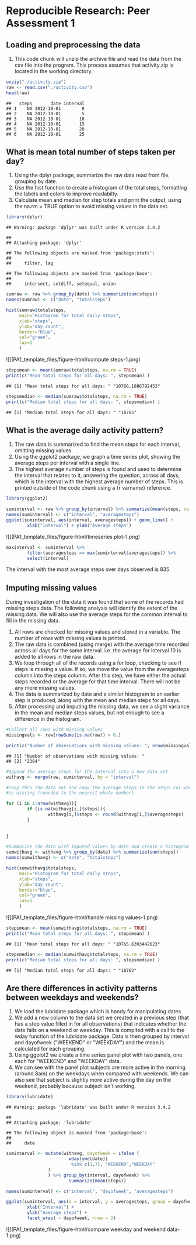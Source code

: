 # Reproducible Research: Peer Assessment 1


## Loading and preprocessing the data
1. This code chunk will unzip the archive file and read the data from the csv file
into the program.  This process assumes that activity.zip is located in the working directory.  


```r
unzip("./activity.zip")
raw <- read.csv("./activity.csv")
head(raw)
```

```
##   steps       date interval
## 1    NA 2012-10-01        0
## 2    NA 2012-10-01        5
## 3    NA 2012-10-01       10
## 4    NA 2012-10-01       15
## 5    NA 2012-10-01       20
## 6    NA 2012-10-01       25
```
## What is mean total number of steps taken per day?
1. Using the dplyr package, summarize the raw data read from file, grouping by date.
2. Use the hist function to create a histogram of the total steps, formatting the labels and colors to improve readabilty.
3. Calculate mean and median for step totals and print the output, using the na.rm = TRUE option to avoid missing values in the data set.


```r
library(dplyr)
```

```
## Warning: package 'dplyr' was built under R version 3.4.2
```

```
## 
## Attaching package: 'dplyr'
```

```
## The following objects are masked from 'package:stats':
## 
##     filter, lag
```

```
## The following objects are masked from 'package:base':
## 
##     intersect, setdiff, setequal, union
```

```r
sumraw <- raw %>% group_by(date) %>% summarize(sum(steps))
names(sumraw) <- c("date", "totalsteps")

hist(sumraw$totalsteps, 
     main="Histogram for total daily steps", 
     xlab="steps",
     ylab="day count",
     border="blue", 
     col="green",
     las=1 
     )
```

![](PA1_template_files/figure-html/compute steps-1.png)<!-- -->

```r
stepsmean <- mean(sumraw$totalsteps, na.rm = TRUE)
print(c("Mean total steps for all days: ", stepsmean) )
```

```
## [1] "Mean total steps for all days: " "10766.1886792453"
```

```r
stepsmedian <- median(sumraw$totalsteps, na.rm = TRUE)
print(c("Median total steps for all days: ", stepsmedian) )
```

```
## [1] "Median total steps for all days: " "10765"
```


## What is the average daily activity pattern?
1. The raw data is summarized to find the mean steps for each interval, omitting missing values.
2. Using the ggplot2 package, we graph a time series plot, showing the average steps per interval with a single line.
3. The highest average number of steps is found and used to determine the interval that relates to it, answering the question, across all days, which is the interval with the highest average number of steps.  This is printed outside of the code chunk using a {r varname} reference.


```r
library(ggplot2)

suminterval <- raw %>% group_by(interval) %>% summarize(mean(steps, na.rm = TRUE))
names(suminterval) <- c("interval", "averagesteps")
ggplot(suminterval, aes(interval, averagesteps)) + geom_line() + 
        xlab("Interval") + ylab("Average steps")
```

![](PA1_template_files/figure-html/timeseries plot-1.png)<!-- -->

```r
maxinterval <- suminterval %>% 
        filter(averagesteps == max(suminterval$averagesteps)) %>%
        select(interval)
```
The interval with the most average steps over days observed is 835

## Imputing missing values

During investigation of the data it was found that some of the records had 
missing steps data.  The following analysis will identify the extent of the
missing data.  We will also use the average steps for the common interval
to fill in the missing data.

1. All rows are checked for missing values and stored in a variable.  The number of rows with missing values is printed.
2. The raw data is combined (using merge) with the average time recorded across all days for the same interval.  i.e. the average for interval 10 is added to all rows in the raw data.
3. We loop through all of the records using a for loop, checking to see if steps is missing a value.  If so, we move the value from the averagesteps column into the steps column.  After this step, we have either the actual steps recorded or the average for that time interval.  There will not be any more missing values.
4. The data is summarized by date and a similar histogram to an earlier step is produced, along with the mean and median steps for all days.
5. After processing and imputing the missing data, we see a slight variance in the
mean and median steps values, but not enough to see a difference in the
histogram.


```r
#Collect all rows with missing values
missingvals <- raw[rowSums(is.na(raw)) > 0,]

print(c("Number of observations with missing values: ", nrow(missingvals)) )
```

```
## [1] "Number of observations with missing values: "
## [2] "2304"
```

```r
#Append the average steps for the interval into a new data set
withavg <- merge(raw, suminterval, by = "interval")

#loop thru the data set and copy the average steps to the steps col when data
#is missing (rounded to the nearest whole number)

for (i in 1:nrow(withavg)){
        if (is.na(withavg[i,]$steps)){
                withavg[i,]$steps <- round(withavg[i,]$averagesteps)
        }
        
                
}

#Summarize the data with imputed values by date and create a histogram
sumwithavg <- withavg %>% group_by(date) %>% summarize(sum(steps))
names(sumwithavg) <- c("date", "totalsteps")

hist(sumwithavg$totalsteps, 
     main="Histogram for total daily steps", 
     xlab="steps",
     ylab="day count",
     border="blue", 
     col="green",
     las=1 
     )
```

![](PA1_template_files/figure-html/handle missing values-1.png)<!-- -->

```r
stepsmean <- mean(sumwithavg$totalsteps, na.rm = TRUE)
print(c("Mean total steps for all days: ", stepsmean) )
```

```
## [1] "Mean total steps for all days: " "10765.6393442623"
```

```r
stepsmedian <- median(sumwithavg$totalsteps, na.rm = TRUE)
print(c("Median total steps for all days: ", stepsmedian) )
```

```
## [1] "Median total steps for all days: " "10762"
```



## Are there differences in activity patterns between weekdays and weekends?
1. We load the lubridate package which is handy for manipulating dates
2. We add a new column to the data set we created in a previous step (that has a step value filled in for all observations) that indicates whether the date falls on a weekend or weekday.  This is complted with a call to the wday function of the lubridate package.  Data is then grouped by interval and dayofweek ("WEEKEND" or "WEEKDAY") and the mean is calculated for each grouping.
3. Using ggplot2 we create a time series panel plot with two panels, one each for "WEEKEND" and "WEEKDAY" data.
4. We can see with the panel plot subjects are more active in the morning (around 8am) on the weekdays when compared with weekends.  We can also see that subject is slightly more active during the day on the weekend, probably because subject isn't working.


```r
library(lubridate)
```

```
## Warning: package 'lubridate' was built under R version 3.4.2
```

```
## 
## Attaching package: 'lubridate'
```

```
## The following object is masked from 'package:base':
## 
##     date
```

```r
suminterval <- mutate(withavg, dayofweek = ifelse (
                        wday(ymd(date))
                         %in% c(1,7), "WEEKEND","WEEKDAY"
                )
                ) %>% group_by(interval, dayofweek) %>% 
                        summarize(mean(steps))

names(suminterval) <- c("interval", "dayofweek", "averagesteps")

ggplot(suminterval, aes(x = interval, y = averagesteps, group = dayofweek )) +         geom_line() + 
        xlab("Interval") + 
        ylab("Average steps") + 
        facet_wrap( ~ dayofweek, nrow = 2)
```

![](PA1_template_files/figure-html/compare weekday and weekend data-1.png)<!-- -->
